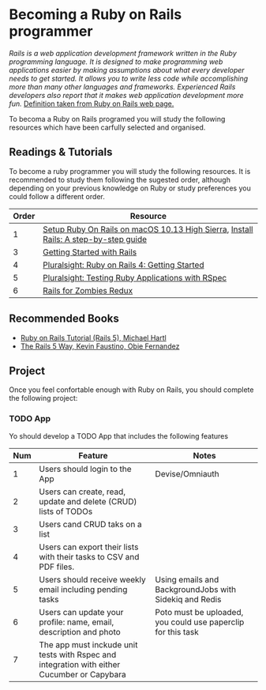 # Becoming a Ruby on Rails programmer

*Rails is a web application development framework written in the Ruby programming language. It is designed to make programming web applications easier by making assumptions about what every developer needs to get started. It allows you to write less code while accomplishing more than many other languages and frameworks. Experienced Rails developers also report that it makes web application development more fun.* [Definition taken from Ruby on Rails web page.](http://guides.rubyonrails.org/getting_started.html)

To becoma a Ruby on Rails programed you will study the following resources which have been carfully selected and organised. 

## Readings & Tutorials

To become a ruby programmer you will study the following resources. It is recommended to study them following the sugested order, although depending on your previous knowledge on Ruby or study preferences you could follow a different order.

Order | Resource 
----- | ---- 
1 | [Setup Ruby On Rails on macOS 10.13 High Sierra](https://gorails.com/setup/osx/10.13-high-sierra), [Install Rails: A step-by-step guide](http://www.installrails.com/)
3 | [Getting Started with Rails](http://guides.rubyonrails.org/getting_started.html)
4 | [Pluralsight: Ruby on Rails 4: Getting Started](https://www.pluralsight.com/courses/ruby-rails-4-getting-started)
5 | [Pluralsight: Testing Ruby Applications with RSpec](https://www.pluralsight.com/courses/rspec-ruby-application-testing)
6 | [Rails for Zombies Redux](https://www.codeschool.com/courses/rails-for-zombies-redux)

## Recommended Books

* [Ruby on Rails Tutorial (Rails 5), Michael Hartl](https://www.railstutorial.org/book)
* [The Rails 5 Way, Kevin Faustino, Obie Fernandez](https://www.safaribooksonline.com/library/view/the-rails-5/9780134657691/)

## Project

Once you feel confortable enough with Ruby on Rails, you should complete the following project:

### TODO App

Yo should develop a TODO App that includes the following features

Num | Feature | Notes
----- | ---- | ---- 
1 | Users should login to the App | Devise/Omniauth  
2 | Users can create, read, update and delete (CRUD) lists of TODOs |
3 | Users cand CRUD taks on a list |
4 | Users can export their lists with their tasks to CSV and PDF files. |
5 | Users should receive weekly email including pending tasks | Using emails and BackgroundJobs with Sidekiq and Redis
6 | Users can update your profile: name, email, description and photo | Poto must be uploaded, you could use paperclip for this task
7 | The app must inckude unit tests with Rspec and integration with either Cucumber or Capybara |
